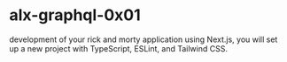 # alx-graphql-0x01
development of your rick and morty application using Next.js, you will set up a new project with TypeScript, ESLint, and Tailwind CSS.
